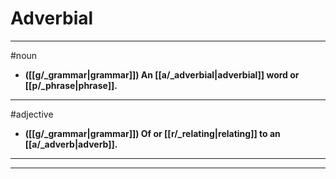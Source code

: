 # Adverbial
---
#noun
- **([[g/_grammar|grammar]]) An [[a/_adverbial|adverbial]] word or [[p/_phrase|phrase]].**
---
#adjective
- **([[g/_grammar|grammar]]) Of or [[r/_relating|relating]] to an [[a/_adverb|adverb]].**
---
---
